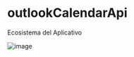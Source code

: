 # outlookCalendarApi

Ecosistema del Aplicativo

![image](https://user-images.githubusercontent.com/27893435/192298154-76706b68-55cb-4700-a900-dfc3dbaa784b.png)
